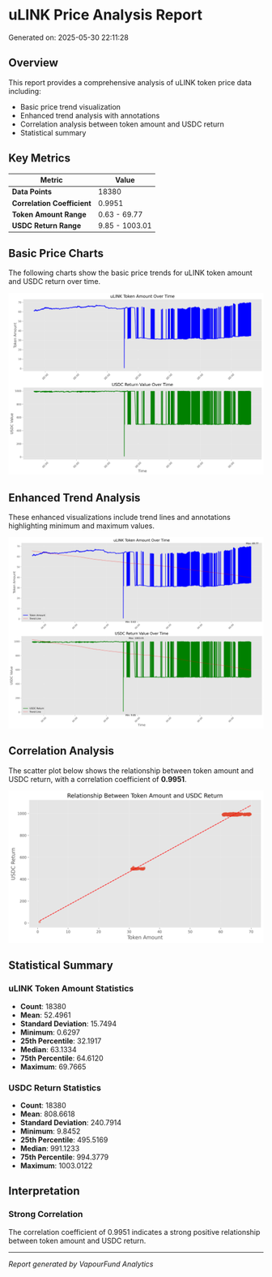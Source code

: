 # uLINK Price Analysis Report

Generated on: 2025-05-30 22:11:28

## Overview

This report provides a comprehensive analysis of uLINK token price data including:
- Basic price trend visualization
- Enhanced trend analysis with annotations
- Correlation analysis between token amount and USDC return
- Statistical summary

## Key Metrics

| Metric | Value |
|--------|-------|
| **Data Points** | 18380 |
| **Correlation Coefficient** | 0.9951 |
| **Token Amount Range** | 0.63 - 69.77 |
| **USDC Return Range** | 9.85 - 1003.01 |

## Basic Price Charts

The following charts show the basic price trends for uLINK token amount and USDC return over time.

![uLINK Basic Price Charts](https://raw.githubusercontent.com/VaporFund/weekly-reports/main/chart_images/uLINK_price_charts.png)

## Enhanced Trend Analysis

These enhanced visualizations include trend lines and annotations highlighting minimum and maximum values.

![uLINK Enhanced Trend Charts](https://raw.githubusercontent.com/VaporFund/weekly-reports/main/chart_images/uLINK_price_charts_with_trend.png)

## Correlation Analysis

The scatter plot below shows the relationship between token amount and USDC return, with a correlation coefficient of **0.9951**.

![uLINK Correlation Analysis](https://raw.githubusercontent.com/VaporFund/weekly-reports/main/chart_images/uLINK_relationship_chart.png)

## Statistical Summary

### uLINK Token Amount Statistics
- **Count**: 18380
- **Mean**: 52.4961
- **Standard Deviation**: 15.7494
- **Minimum**: 0.6297
- **25th Percentile**: 32.1917
- **Median**: 63.1334
- **75th Percentile**: 64.6120
- **Maximum**: 69.7665

### USDC Return Statistics
- **Count**: 18380
- **Mean**: 808.6618
- **Standard Deviation**: 240.7914
- **Minimum**: 9.8452
- **25th Percentile**: 495.5169
- **Median**: 991.1233
- **75th Percentile**: 994.3779
- **Maximum**: 1003.0122

## Interpretation

### Strong Correlation

The correlation coefficient of 0.9951 indicates a strong positive relationship between token amount and USDC return.

---

*Report generated by VapourFund Analytics*
